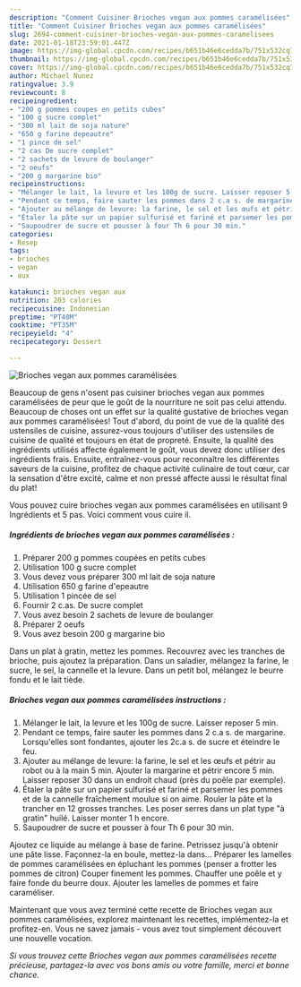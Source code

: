 ```yaml
---
description: "Comment Cuisiner Brioches vegan aux pommes caramélisées"
title: "Comment Cuisiner Brioches vegan aux pommes caramélisées"
slug: 2694-comment-cuisiner-brioches-vegan-aux-pommes-caramelisees
date: 2021-01-18T23:59:01.447Z
image: https://img-global.cpcdn.com/recipes/b651b46e6cedda7b/751x532cq70/brioches-vegan-aux-pommes-caramelisees-photo-principale-de-la-recette.jpg
thumbnail: https://img-global.cpcdn.com/recipes/b651b46e6cedda7b/751x532cq70/brioches-vegan-aux-pommes-caramelisees-photo-principale-de-la-recette.jpg
cover: https://img-global.cpcdn.com/recipes/b651b46e6cedda7b/751x532cq70/brioches-vegan-aux-pommes-caramelisees-photo-principale-de-la-recette.jpg
author: Michael Nunez
ratingvalue: 3.9
reviewcount: 8
recipeingredient:
- "200 g pommes coupes en petits cubes"
- "100 g sucre complet"
- "300 ml lait de soja nature"
- "650 g farine depeautre"
- "1 pince de sel"
- "2 cas De sucre complet"
- "2 sachets de levure de boulanger"
- "2 oeufs"
- "200 g margarine bio"
recipeinstructions:
- "Mélanger le lait, la levure et les 100g de sucre. Laisser reposer 5 min."
- "Pendant ce temps, faire sauter les pommes dans 2 c.a s. de margarine. Lorsqu&#39;elles sont fondantes, ajouter les 2c.a s. de sucre et éteindre le feu."
- "Ajouter au mélange de levure: la farine, le sel et les œufs et pétrir au robot ou à la main 5 min. Ajouter la margarine et pétrir encore 5 min. Laisser reposer 30 dans un endroit chaud (près du poêle par exemple)."
- "Étaler la pâte sur un papier sulfurisé et fariné et parsemer les pommes et de la cannelle fraîchement moulue si on aime. Rouler la pâte et la trancher en 12 grosses tranches. Les poser serres dans un plat type &#34;à gratin&#34; huilé. Laisser monter 1 h encore."
- "Saupoudrer de sucre et pousser à four Th 6 pour 30 min."
categories:
- Resep
tags:
- brioches
- vegan
- aux

katakunci: brioches vegan aux 
nutrition: 203 calories
recipecuisine: Indonesian
preptime: "PT40M"
cooktime: "PT35M"
recipeyield: "4"
recipecategory: Dessert

---
```



![Brioches vegan aux pommes caramélisées](https://img-global.cpcdn.com/recipes/b651b46e6cedda7b/751x532cq70/brioches-vegan-aux-pommes-caramelisees-photo-principale-de-la-recette.jpg)

Beaucoup de gens n'osent pas cuisiner brioches vegan aux pommes caramélisées de peur que le goût de la nourriture ne soit pas celui attendu. Beaucoup de choses ont un effet sur la qualité gustative de brioches vegan aux pommes caramélisées! Tout d'abord, du point de vue de la qualité des ustensiles de cuisine, assurez-vous toujours d'utiliser des ustensiles de cuisine de qualité et toujours en état de propreté. Ensuite, la qualité des ingrédients utilisés affecte également le goût, vous devez donc utiliser des ingrédients frais. Ensuite, entraînez-vous pour reconnaître les différentes saveurs de la cuisine, profitez de chaque activité culinaire de tout cœur, car la sensation d'être excité, calme et non pressé affecte aussi le résultat final du plat!

<!--inarticleads1-->

Vous pouvez cuire brioches vegan aux pommes caramélisées en utilisant 9 Ingrédients et 5 pas. Voici comment vous cuire il.

##### Ingrédients de brioches vegan aux pommes caramélisées :

1. Préparer 200 g pommes coupées en petits cubes
1. Utilisation 100 g sucre complet
1. Vous devez vous préparer 300 ml lait de soja nature
1. Utilisation 650 g farine d&#39;epeautre
1. Utilisation 1 pincée de sel
1. Fournir 2 c.as. De sucre complet
1. Vous avez besoin 2 sachets de levure de boulanger
1. Préparer 2 oeufs
1. Vous avez besoin 200 g margarine bio


Dans un plat à gratin, mettez les pommes. Recouvrez avec les tranches de brioche, puis ajoutez la préparation. Dans un saladier, mélangez la farine, le sucre, le sel, la cannelle et la levure. Dans un petit bol, mélangez le beurre fondu et le lait tiède. 

<!--inarticleads2-->

##### Brioches vegan aux pommes caramélisées instructions :

1. Mélanger le lait, la levure et les 100g de sucre. Laisser reposer 5 min.
1. Pendant ce temps, faire sauter les pommes dans 2 c.a s. de margarine. Lorsqu&#39;elles sont fondantes, ajouter les 2c.a s. de sucre et éteindre le feu.
1. Ajouter au mélange de levure: la farine, le sel et les œufs et pétrir au robot ou à la main 5 min. Ajouter la margarine et pétrir encore 5 min. Laisser reposer 30 dans un endroit chaud (près du poêle par exemple).
1. Étaler la pâte sur un papier sulfurisé et fariné et parsemer les pommes et de la cannelle fraîchement moulue si on aime. Rouler la pâte et la trancher en 12 grosses tranches. Les poser serres dans un plat type &#34;à gratin&#34; huilé. Laisser monter 1 h encore.
1. Saupoudrer de sucre et pousser à four Th 6 pour 30 min.


Ajoutez ce liquide au mélange à base de farine. Petrissez jusqu&#39;à obtenir une pâte lisse. Façonnez-la en boule, mettez-la dans… Préparer les lamelles de pommes caramélisées en épluchant les pommes (penser a frotter les pommes de citron) Couper finement les pommes. Chauffer une poêle et y faire fonde du beurre doux. Ajouter les lamelles de pommes et faire caraméliser. 

<!--inarticleads1-->

<p>
Maintenant que vous avez terminé cette recette de Brioches vegan aux pommes caramélisées, explorez maintenant les recettes, implémentez-la et profitez-en. Vous ne savez jamais - vous avez tout simplement découvert une nouvelle vocation.
</p>

<p>
<i>Si vous trouvez cette Brioches vegan aux pommes caramélisées recette précieuse, partagez-la avec vos bons amis ou votre famille, merci et bonne chance.</i>
</p>
